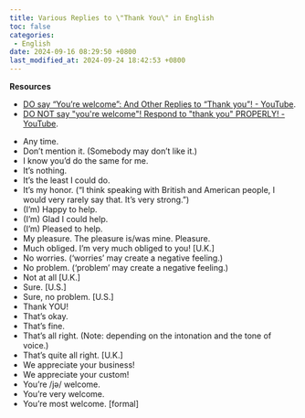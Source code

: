 ```yaml
---
title: Various Replies to \"Thank You\" in English
toc: false
categories:
 - English
date: 2024-09-16 08:29:50 +0800
last_modified_at: 2024-09-24 18:42:53 +0800
---
```


<div class="notice--primary" markdown="1">

**Resources**

- [DO say “You’re welcome”: And Other Replies to “Thank you”! - YouTube](https://www.youtube.com/watch?v=q2ZBgqd3cOg).
- [DO NOT say "you're welcome"! Respond to "thank you" PROPERLY! - YouTube](https://www.youtube.com/watch?v=F99JNqsfxlQ&t=97s).

</div>

- Any time.
- Don’t mention it. (Somebody may don’t like it.)
- I know you’d do the same for me.
- It’s nothing.
- It’s the least I could do.
- It’s my honor. (“I think speaking with British and American people, I would very rarely say that. It’s very strong.”)
- (I’m) Happy to help.
- (I’m) Glad I could help.
- (I’m) Pleased to help.
- My pleasure. The pleasure is/was mine. Pleasure.
- Much obliged. I’m very much obliged to you! \[U.K.\]
- No worries. (‘worries’ may create a negative feeling.)
- No problem. (‘problem’ may create a negative feeling.)
- Not at all \[U.K.\]
- Sure. \[U.S.\]
- Sure, no problem. \[U.S.\]
- Thank YOU!
- That’s okay.
- That’s fine.
- That’s all right. (Note: depending on the intonation and the tone of voice.)
- That’s quite all right. \[U.K.\]
- We appreciate your business!
- We appreciate your custom!
- You’re /jə/ welcome.
- You’re very welcome.
- You’re most welcome. \[formal\]
